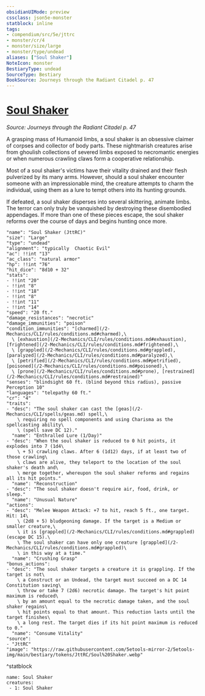 ```yaml
---
obsidianUIMode: preview
cssclass: json5e-monster
statblock: inline
tags:
- compendium/src/5e/jttrc
- monster/cr/4
- monster/size/large
- monster/type/undead
aliases: ["Soul Shaker"]
NoteIcon: monster
BestiaryType: undead
SourceType: Bestiary
BookSource: Journeys through the Radiant Citadel p. 47
---
```

# [Soul Shaker](2-Mechanics\CLI\bestiary\undead/soul-shaker-jttrc.md)
*Source: Journeys through the Radiant Citadel p. 47*  

A grasping mass of Humanoid limbs, a soul shaker is an obsessive claimer of corpses and collector of body parts. These nightmarish creatures arise from ghoulish collections of severed limbs exposed to necromantic energies or when numerous crawling claws form a cooperative relationship.

Most of a soul shaker's victims have their vitality drained and their flesh pulverized by its many arms. However, should a soul shaker encounter someone with an impressionable mind, the creature attempts to charm the individual, using them as a lure to tempt others into its hunting grounds.

If defeated, a soul shaker disperses into several skittering, animate limbs. The terror can only truly be vanquished by destroying these disembodied appendages. If more than one of these pieces escape, the soul shaker reforms over the course of days and begins hunting once more.

```statblock
"name": "Soul Shaker (JttRC)"
"size": "Large"
"type": "undead"
"alignment": "typically  Chaotic Evil"
"ac": !!int "13"
"ac_class": "natural armor"
"hp": !!int "76"
"hit_dice": "8d10 + 32"
"stats":
- !!int "20"
- !!int "8"
- !!int "18"
- !!int "8"
- !!int "11"
- !!int "14"
"speed": "20 ft."
"damage_resistances": "necrotic"
"damage_immunities": "poison"
"condition_immunities": "[charmed](/2-Mechanics/CLI/rules/conditions.md#charmed),\
  \ [exhaustion](/2-Mechanics/CLI/rules/conditions.md#exhaustion), [frightened](/2-Mechanics/CLI/rules/conditions.md#frightened),\
  \ [grappled](/2-Mechanics/CLI/rules/conditions.md#grappled), [paralyzed](/2-Mechanics/CLI/rules/conditions.md#paralyzed),\
  \ [petrified](/2-Mechanics/CLI/rules/conditions.md#petrified), [poisoned](/2-Mechanics/CLI/rules/conditions.md#poisoned),\
  \ [prone](/2-Mechanics/CLI/rules/conditions.md#prone), [restrained](/2-Mechanics/CLI/rules/conditions.md#restrained)"
"senses": "blindsight 60 ft. (blind beyond this radius), passive Perception 10"
"languages": "telepathy 60 ft."
"cr": "4"
"traits":
- "desc": "The soul shaker can cast the [geas](/2-Mechanics/CLI/spells/geas.md) spell,\
    \ requiring no spell components and using Charisma as the spellcasting ability\
    \ (spell save DC 12)."
  "name": "Enthralled Lure (1/Day)"
- "desc": "When the soul shaker is reduced to 0 hit points, it explodes into 7 (1d4\
    \ + 5) crawling claws. After 6 (1d12) days, if at least two of those crawling\
    \ claws are alive, they teleport to the location of the soul shaker's death and\
    \ merge together, whereupon the soul shaker reforms and regains all its hit points."
  "name": "Reconstruction"
- "desc": "The soul shaker doesn't require air, food, drink, or sleep."
  "name": "Unusual Nature"
"actions":
- "desc": "Melee Weapon Attack: +7 to hit, reach 5 ft., one target. Hit: 14\
    \ (2d8 + 5) bludgeoning damage. If the target is a Medium or smaller creature,\
    \ it is [grappled](/2-Mechanics/CLI/rules/conditions.md#grappled) (escape DC 15).\
    \ The soul shaker can have only one creature [grappled](/2-Mechanics/CLI/rules/conditions.md#grappled)\
    \ in this way at a time."
  "name": "Crushing Grasp"
"bonus_actions":
- "desc": "The soul shaker targets a creature it is grappling. If the target is not\
    \ a Construct or an Undead, the target must succeed on a DC 14 Constitution saving\
    \ throw or take 7 (2d6) necrotic damage. The target's hit point maximum is reduced\
    \ by an amount equal to the necrotic damage taken, and the soul shaker regains\
    \ hit points equal to that amount. This reduction lasts until the target finishes\
    \ a long rest. The target dies if its hit point maximum is reduced to 0."
  "name": "Consume Vitality"
"source":
- "JttRC"
"image": "https://raw.githubusercontent.com/5etools-mirror-2/5etools-img/main/bestiary/tokens/JttRC/Soul%20Shaker.webp"
```
^statblock

```encounter-table
name: Soul Shaker
creatures:
 - 1: Soul Shaker
```